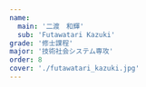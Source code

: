```yaml
---
name:
  main: '二渡　和輝'
  sub: 'Futawatari Kazuki'
grade: '修士課程'
major: '技術社会システム専攻'
order: 8
cover: './futawatari_kazuki.jpg'
---
```

